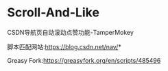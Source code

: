 # Scroll-And-Like

CSDN导航页自动滚动点赞功能-TamperMokey

脚本匹配网站:https://blog.csdn.net/nav/*

Greasy Fork:https://greasyfork.org/en/scripts/485496
